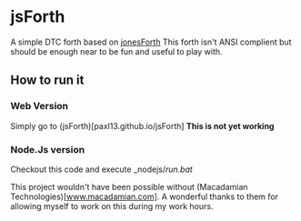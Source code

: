# jsForth

A simple DTC forth based on [jonesForth](http://git.annexia.org/?p=jonesforth.git;a=summary) This forth isn't ANSI complient but should be enough near to be fun and useful to play with.

## How to run it

### Web Version
Simply go to (jsForth)[paxl13.github.io/jsForth] **This is not yet working**

### Node.Js version
Checkout this code and execute _nodejs/_run.bat_


This project wouldn't have been possible without (Macadamian Technologies)[www.macadamian.com]. A wonderful thanks to them for allowing myself to work on this during my work hours.

